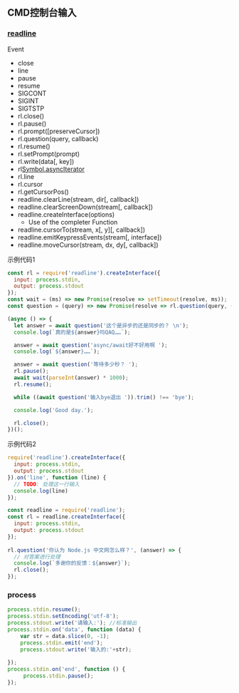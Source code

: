 ## CMD控制台输入
### [readline](https://nodejs.org/api/readline.html#readline_event_close)
Event
* close
* line
* pause
* resume
* SIGCONT
* SIGINT
* SIGTSTP
* rl.close()
* rl.pause()
* rl.prompt([preserveCursor])
* rl.question(query, callback)
* rl.resume()
* rl.setPrompt(prompt)
* rl.write(data[, key])
* rl[Symbol.asyncIterator]()
* rl.line
* rl.cursor
* rl.getCursorPos()
* readline.clearLine(stream, dir[, callback])
* readline.clearScreenDown(stream[, callback])
* readline.createInterface(options)
  * Use of the completer Function
* readline.cursorTo(stream, x[, y][, callback])
* readline.emitKeypressEvents(stream[, interface])
* readline.moveCursor(stream, dx, dy[, callback])

示例代码1
```js
const rl = require('readline').createInterface({
  input: process.stdin,
  output: process.stdout
});
const wait = (ms) => new Promise(resolve => setTimeout(resolve, ms));
const question = (query) => new Promise(resolve => rl.question(query, (answer) => resolve(answer)));

(async () => {
  let answer = await question('这个是异步的还是同步的？ \n');
  console.log(`真的是${answer}吗QAQ……`);

  answer = await question('async/await好不好用啊 ');
  console.log(`${answer}……`);

  answer = await question('等待多少秒？ ');
  rl.pause();
  await wait(parseInt(answer) * 1000);
  rl.resume();

  while ((await question('输入bye退出 ')).trim() !== 'bye');

  console.log('Good day.');

  rl.close();
})();
```

示例代码2
```js
require('readline').createInterface({
  input: process.stdin,
  output: process.stdout
}).on('line', function (line) {
  // TODO: 处理这一行输入
  console.log(line)
});

const readline = require('readline');
const rl = readline.createInterface({
  input: process.stdin,
  output: process.stdout
});
 
rl.question('你认为 Node.js 中文网怎么样？', (answer) => {
  // 对答案进行处理
  console.log(`多谢你的反馈：${answer}`);
  rl.close();
});

```

### process
```js
process.stdin.resume();
process.stdin.setEncoding('utf-8');
process.stdout.write('请输入:'); //标准输出
process.stdin.on('data', function (data) {
    var str = data.slice(0, -1);
    process.stdin.emit('end');
    process.stdout.write('输入的:'+str);
     
});
process.stdin.on('end', function () {
     process.stdin.pause();
});
```
